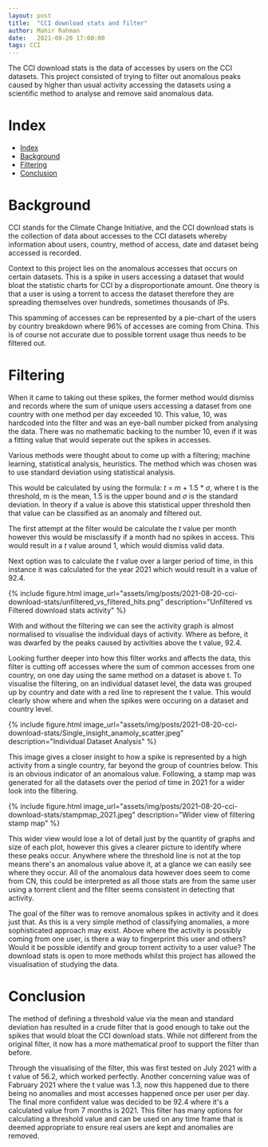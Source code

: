 ```yaml
---
layout: post
title:  "CCI download stats and filter"
author: Mahir Rahman
date:   2021-08-20 17:00:00
tags: CCI
---
```


The CCI download stats is the data of accesses by users on the CCI datasets. 
This project consisted of trying to filter out anomalous peaks caused by higher than usual activity accessing the datasets using a scientific method to analyse and remove said anomalous data.

# Index

- [Index](#index)
- [Background](#background)
- [Filtering](#filtering)
- [Conclusion](#conclusion)

# Background

CCI stands for the Climate Change Initiative, and the CCI download stats is the collection of data about accesses to the CCI datasets whereby information about users, country, method of access, date and dataset being accessed is recorded.

Context to this project lies on the anomalous accesses that occurs on certain datasets. This is a spike in users accessing a dataset that would bloat the statistic charts for CCI by a disproportionate amount. 
One theory is that a user is using a torrent to access the dataset therefore they are spreading themselves over hundreds, sometimes thousands of IPs.

This spamming of accesses can be represented by a pie-chart of the users by country breakdown where 96% of accesses are coming from China. This is of course not accurate due to possible torrent usage thus needs to be filtered out.

# Filtering

When it came  to taking out these spikes, the former method would dismiss and records where the sum of unique users accessing a dataset from one country with one method per day exceeded 10. This value, 10, was hardcoded into the filter and was an eye-ball number picked from analysing the data.
There was no mathematic backing to the number 10, even if it was a fitting value that would seperate out the spikes in accesses.

Various methods were thought about to come up with a filtering; machine learning, statistical analysis, heuristics.
The method which was chosen was to use standard deviation using statistical analysis.

This would be calculated by using the formula: *t* = *m* + 1.5 * $\sigma$,
where t is the threshold, m is the mean, 1.5 is the upper bound and $\sigma$ is the standard deviation. In theory if a value is above this statistical upper threshold then that value can be classified as an anomaly and filtered out.

The first attempt at the filter would be calculate the *t* value per month however this would be misclassify if a month had no spikes in access. This would result in a *t* value around 1, which would dismiss valid data.

Next option was to calculate the *t* value over a larger period of time, in this instance it was calculated for the year 2021 which would result in a value of 92.4.

{% include figure.html
    image_url="assets/img/posts/2021-08-20-cci-download-stats/unfiltered_vs_filtered_hits.png"
    description="Unfiltered vs Filtered download stats activity"
%}

With and without the filtering we can see the activity graph is almost normalised to visualise the individual days of activity. Where as before, it was dwarfed by the peaks caused by activities above the t value, 92.4.

Looking further deeper into how this filter works and affects the data, this filter is cutting off accesses where the sum of common accesses from one country, on one day using the same method on a dataset is above t.
To visualise the filtering, on an individual dataset level, the data was grouped up by country and date with a red line to represent the t value. This would clearly show where and when the spikes were occuring on a dataset and country level.

{% include figure.html
    image_url="assets/img/posts/2021-08-20-cci-download-stats/Single_insight_anamoly_scatter.jpeg"
    description="Individual Dataset Analysis"
%}

This image gives a closer insight to how a spike is represented by a high activity from a single country, far beyond the group of countries below. This is an obvious indicator of an anomalous value. Following, a stamp map was generated for all the datasets over the period of time in 2021 for a wider look into the filtering.

{% include figure.html
    image_url="assets/img/posts/2021-08-20-cci-download-stats/stampmap_2021.jpeg"
    description="Wider view of filtering stamp map"
%}

This wider view would lose a lot of detail just by the quantity of graphs and size of each plot, however this gives a clearer picture to identify where these peaks occur. Anywhere where the threshold line is not at the top means there's an anomalous value above it, at a glance we can easily see where they occur.
All of the anomalous data however does seem to come from CN, this could be interpreted as all those stats are from the same user using a torrent client and the filter seems consistent in detecting that activity.

The goal of the filter was to remove anomalous spikes in activity and it does just that. As this is a very simple method of classifying anomalies, a more sophisticated approach may exist. Above where the activity is possibly coming from one user, is there a way to fingerprint this user and others? Would it be possible identify and group torrent activity to a user value?
The download stats is open to more methods whilst this project has allowed the visualisation of studying the data.

# Conclusion

The method of defining a threshold value via the mean and standard deviation has resulted in a crude filter that is good enough to take out the spikes that would bloat the CCI download stats. While not different from the original filter, it now has a more mathematical proof to support the filter than before.

Through the visualising of the filter, this was first tested on July 2021 with a t value of 56.2, which worked perfectly. Another concerning value was of Fabruary 2021 where the t value was 1.3, now this happened due to there being no anomalies and most accesses happened once per user per day. The final more confident value was decided to be 92.4 where it's a calculated value from 7 months is 2021. 
This filter has many options for calculating a threshold value and can be used on any time frame that is deemed appropriate to ensure real users are kept and anomalies are removed.